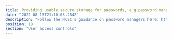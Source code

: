 ```yaml
---
title: Providing usable secure storage for passwords, e.g password manager
date: "2022-08-13T21:10:03.284Z"
description: "Follow the NCSC's guidance on password managers here: https://www.ncsc.gov.uk/collection/passwords/password-manager-buyers-guide. A password manager will allow staff to use one master password to access all their passwords. As a result, passwords can be more complex without staff worrying about forgetting them."
position: 18
section: "User access controls"
---
```

